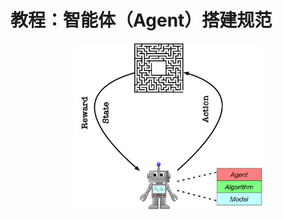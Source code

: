 # **教程：智能体（Agent）搭建规范**
<p align="center">
<img src="../../../.github/abstractions.png" width="300"/>
</p>